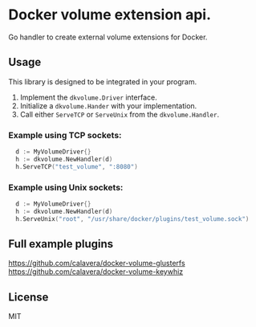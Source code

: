 # Docker volume extension api.

Go handler to create external volume extensions for Docker.

## Usage

This library is designed to be integrated in your program.

1. Implement the `dkvolume.Driver` interface.
2. Initialize a `dkvolume.Hander` with your implementation.
3. Call either `ServeTCP` or `ServeUnix` from the `dkvolume.Handler`.

### Example using TCP sockets:

```go
  d := MyVolumeDriver{}
  h := dkvolume.NewHandler(d)
  h.ServeTCP("test_volume", ":8080")
```

### Example using Unix sockets:

```go
  d := MyVolumeDriver{}
  h := dkvolume.NewHandler(d)
  h.ServeUnix("root", "/usr/share/docker/plugins/test_volume.sock")
```

## Full example plugins

https://github.com/calavera/docker-volume-glusterfs
https://github.com/calavera/docker-volume-keywhiz

## License

MIT
